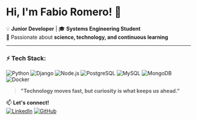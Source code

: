 # Hi, I'm Fabio Romero! 🚀  

💡 **Junior Developer** | 🎓 **Systems Engineering Student**  
🧠 Passionate about **science, technology, and continuous learning**  

---

### ⚡ Tech Stack:  
![Python](https://img.shields.io/badge/Python-3776AB?style=for-the-badge&logo=python&logoColor=white)  ![Django](https://img.shields.io/badge/Django-092E20?style=for-the-badge&logo=django&logoColor=white)  ![Node.js](https://img.shields.io/badge/Node.js-43853D?style=for-the-badge&logo=node.js&logoColor=white)  ![PostgreSQL](https://img.shields.io/badge/PostgreSQL-316192?style=for-the-badge&logo=postgresql&logoColor=white)  ![MySQL](https://img.shields.io/badge/MySQL-4479A1?style=for-the-badge&logo=mysql&logoColor=white)  ![MongoDB](https://img.shields.io/badge/MongoDB-47A248?style=for-the-badge&logo=mongodb&logoColor=white)  ![Docker](https://img.shields.io/badge/Docker-2496ED?style=for-the-badge&logo=docker&logoColor=white)  


> **"Technology moves fast, but curiosity is what keeps us ahead."**  


📫 **Let's connect!**  
[![LinkedIn](https://img.shields.io/badge/LinkedIn-0A66C2?style=for-the-badge&logo=linkedin&logoColor=white)](https://www.linkedin.com/in/fabio-de-jes%C3%BAs-romero-g%C3%B3mez-ab5745309/)  [![GitHub](https://img.shields.io/badge/GitHub-181717?style=for-the-badge&logo=github&logoColor=white)](https://github.com/FabioRg06)  
